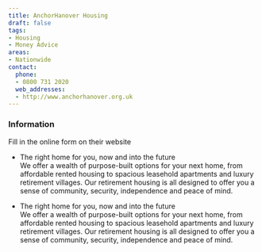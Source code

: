 ```yaml
---
title: AnchorHanover Housing
draft: false
tags:
- Housing
- Money Advice
areas:
- Nationwide
contact:
  phone:
  - 0800 731 2020
  web_addresses:
  - http://www.anchorhanover.org.uk
---
```


### Information
Fill in the online form on their website

* The right home for you, now and into the future  
We offer a wealth of purpose-built options for your next home, from affordable rented housing to spacious leasehold apartments and luxury retirement villages. Our retirement housing is all designed to offer you a sense of community, security, independence and peace of mind.

* The right home for you, now and into the future  
We offer a wealth of purpose-built options for your next home, from affordable rented housing to spacious leasehold apartments and luxury retirement villages. Our retirement housing is all designed to offer you a sense of community, security, independence and peace of mind.